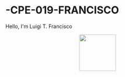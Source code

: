 # -CPE-019-FRANCISCO

Hello, I'm Luigi T. Francisco

<div id="header" align="center">
  <img src="[https://media.giphy.com/media/M9gbBd9nbDrOTu1Mqx/giphy.gif](https://media3.giphy.com/media/4lu5FuhtrbaOQgKN57/giphy.gif?cid=ecf05e47q5hkxw2zyf71qomaasb0lzbi9mf1vthd8bcx6sp1&ep=v1_gifs_search&rid=giphy.gif&ct=g)https://media3.giphy.com/media/4lu5FuhtrbaOQgKN57/giphy.gif?cid=ecf05e47q5hkxw2zyf71qomaasb0lzbi9mf1vthd8bcx6sp1&ep=v1_gifs_search&rid=giphy.gif&ct=g" width="100"/>
</div>
